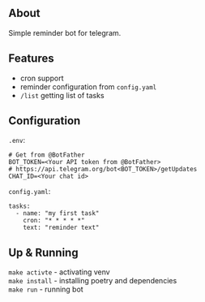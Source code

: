 ## About

Simple reminder bot for telegram. 

## Features

- cron support
- reminder configuration from `config.yaml`
- `/list` getting list of tasks 

## Configuration

`.env`:
```
# Get from @BotFather
BOT_TOKEN=<Your API token from @BotFather>
# https://api.telegram.org/bot<BOT_TOKEN>/getUpdates
CHAT_ID=<Your chat id>
```

`config.yaml`:
```
tasks:
  - name: "my first task"
    cron: "* * * * *"
    text: "reminder text"
```

## Up & Running

`make activte` - activating venv  
`make install` - installing poetry and dependencies  
`make run` - running bot  